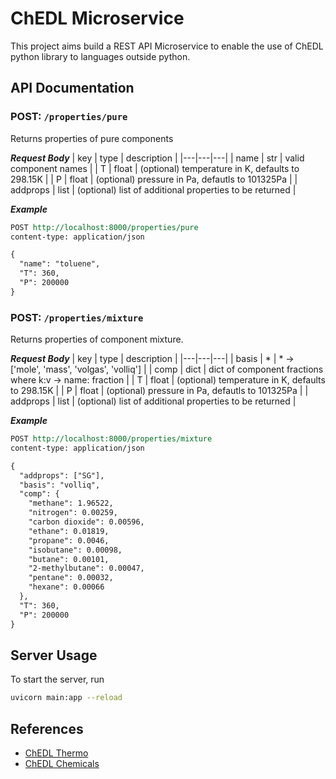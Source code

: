 # ChEDL Microservice
This project aims build a REST API Microservice to enable the use of ChEDL python library to languages outside python.

## API Documentation
### POST: `/properties/pure`
Returns properties of pure components

***Request Body***
| key | type | description |
|---|---|---|
| name | str | valid component names |
| T | float | (optional) temperature in K, defaults to 298.15K |
| P | float | (optional) pressure in Pa, defautls to 101325Pa |
| addprops | list | (optional) list of additional properties to be returned |

***Example***
```rest
POST http://localhost:8000/properties/pure
content-type: application/json

{
  "name": "toluene",
  "T": 360,
  "P": 200000
}
```
### POST: `/properties/mixture`
Returns properties of component mixture.

***Request Body***
| key | type | description |
|---|---|---|
| basis | * | * -> ['mole', 'mass', 'volgas', 'volliq'] |
| comp | dict | dict of component fractions where k:v -> name<str>: fraction<float> |
| T | float | (optional) temperature in K, defaults to 298.15K |
| P | float | (optional) pressure in Pa, defautls to 101325Pa |
| addprops | list | (optional) list of additional properties to be returned |

***Example***
```rest
POST http://localhost:8000/properties/mixture
content-type: application/json

{
  "addprops": ["SG"],
  "basis": "volliq",
  "comp": {
    "methane": 1.96522, 
    "nitrogen": 0.00259, 
    "carbon dioxide": 0.00596, 
    "ethane": 0.01819, 
    "propane": 0.0046, 
    "isobutane": 0.00098, 
    "butane": 0.00101, 
    "2-methylbutane": 0.00047, 
    "pentane": 0.00032, 
    "hexane": 0.00066
  },
  "T": 360,
  "P": 200000
}
```

## Server Usage
To start the server, run
```bash
uvicorn main:app --reload
```


## References
- [ChEDL Thermo](https://github.com/CalebBell/thermo)
- [ChEDL Chemicals](https://github.com/CalebBell/chemicals)
